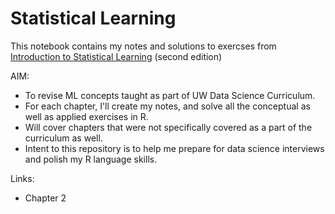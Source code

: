 # Statistical Learning

 This notebook contains my notes and solutions to exercses from [Introduction to Statistical Learning](https://www.statlearning.com/) (second edition)
 
AIM:
- To revise ML concepts taught as part of UW Data Science Curriculum.
- For each chapter, I'll create my notes, and solve all the conceptual as well as applied exercises in R.
- Will cover chapters that were not specifically covered as a part of the curriculum as well.
- Intent to this repository is to help me prepare for data science interviews and polish my R language skills.

Links:
- Chapter 2

